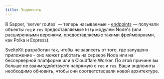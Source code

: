 ```yaml
---
title: Эндпоинты
---
```


В Sapper, 'server routes' — теперь называемые - [endpoints](/docs#routing-endpoints) — получали объекты `req` и `res` предоставляемые `http` модулем Node's (или расширенными версиями, предоставляемые такими фреймворками, как Polka и Express).

SvelteKit разработан так, чтобы не зависеть от того, где запущено приложение - оно может работать на сервере Node или на бессерверной платформе или в Cloudflare Worker. По этой причине вы больше не взаимодействуете напрямую с `req` и `res`. Ваши эндпоинты необходимо обновить, чтобы они соответствовали новой архитектуре.